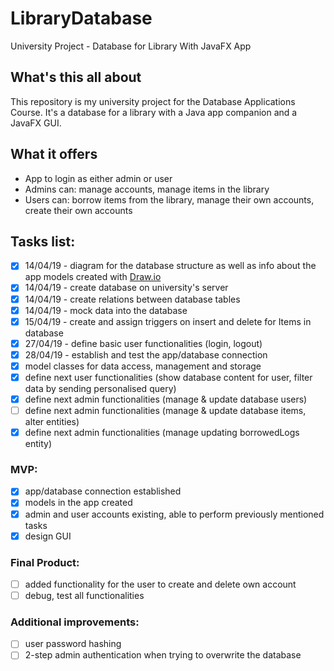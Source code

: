 # LibraryDatabase
University Project - Database for Library With JavaFX App

## What's this all about
This repository is my university project for the Database Applications Course. It's a database for a library with a Java app companion and a JavaFX GUI.

## What it offers
- App to login as either admin or user
- Admins can: manage accounts, manage items in the library
- Users can: borrow items from the library, manage their own accounts, create their own accounts

## Tasks list:
- [x] 14/04/19 - diagram for the database structure as well as info about the app models created with [Draw.io](https://www.draw.io/)
- [x] 14/04/19 - create database on university's server
- [x] 14/04/19 - create relations between database tables 
- [x] 14/04/19 - mock data into the database
- [x] 15/04/19 - create and assign triggers on insert and delete for Items in database
- [x] 27/04/19 - define basic user functionalities (login, logout)
- [x] 28/04/19 - establish and test the app/database connection
- [x] model classes for data access, management and storage
- [x] define next user functionalities (show database content for user, filter data by sending personalised query)
- [x] define next admin functionalities (manage & update database users)
- [ ] define next admin functionalities (manage & update database items, alter entities)
- [x] define next admin functionalities (manage updating borrowedLogs entity)

### MVP: 
- [x] app/database connection established
- [x] models in the app created
- [x] admin and user accounts existing, able to perform previously mentioned tasks
- [x] design GUI

### Final Product:
- [ ] added functionality for the user to create and delete own account
- [ ] debug, test all functionalities

### Additional improvements:
- [ ] user password hashing
- [ ] 2-step admin authentication when trying to overwrite the database

